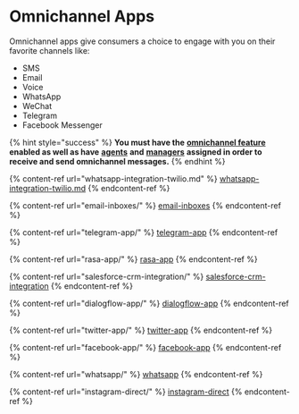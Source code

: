 # Omnichannel Apps

Omnichannel apps give consumers a choice to engage with you on their favorite channels like:&#x20;

* SMS&#x20;
* Email
* Voice
* WhatsApp
* WeChat
* Telegram
* Facebook Messenger

{% hint style="success" %}
**You must have the** [**omnichannel feature**](https://docs.rocket.chat/guides/administration/settings/omnichannel-admins-guide#enable-omnichannel) **enabled as well as have** [**agents**](https://docs.rocket.chat/guides/omnichannel/agents) **and** [**managers**](https://docs.rocket.chat/guides/omnichannel/managers) **assigned in order to receive and send omnichannel messages.**
{% endhint %}

{% content-ref url="whatsapp-integration-twilio.md" %}
[whatsapp-integration-twilio.md](whatsapp-integration-twilio.md)
{% endcontent-ref %}

{% content-ref url="email-inboxes/" %}
[email-inboxes](email-inboxes/)
{% endcontent-ref %}

{% content-ref url="telegram-app/" %}
[telegram-app](telegram-app/)
{% endcontent-ref %}

{% content-ref url="rasa-app/" %}
[rasa-app](rasa-app/)
{% endcontent-ref %}

{% content-ref url="salesforce-crm-integration/" %}
[salesforce-crm-integration](salesforce-crm-integration/)
{% endcontent-ref %}

{% content-ref url="dialogflow-app/" %}
[dialogflow-app](dialogflow-app/)
{% endcontent-ref %}

{% content-ref url="twitter-app/" %}
[twitter-app](twitter-app/)
{% endcontent-ref %}

{% content-ref url="facebook-app/" %}
[facebook-app](facebook-app/)
{% endcontent-ref %}

{% content-ref url="whatsapp/" %}
[whatsapp](whatsapp/)
{% endcontent-ref %}

{% content-ref url="instagram-direct/" %}
[instagram-direct](instagram-direct/)
{% endcontent-ref %}
